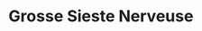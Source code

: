 ---
published: true
title: 'Grosse Sieste Nerveuse'
collection: ailleurs
release_date: '2015-10-15 00:00:00'
image:
    user/pages/01.Emissions/ailleurs-103/ouiedire_ailleurs-103_cover-1.png: { name: ouiedire_ailleurs-103_cover-1.png, type: image/png, size: 332864, path: user/pages/01.Emissions/ailleurs-103/ouiedire_ailleurs-103_cover-1.png }
number: '103'
slug: ailleurs-103
taxonomy:
    dj: Sudori
    artist: ['BABY COLORS', 'BLACK PUS', CLIPPING, 'DEAD FADER', DEBMASTER, 'DISS 1', DÄLEK, 'FOOT VILLAGE', 'Gloire à Satan', HANSEL, HEADLOCK, 'LE CRABE & STAZMA', L’HAMORABI, 'MOODIE BLACK', NAH, NAKRAL, 'NEPHLIM MODULATION SYSTEM', NGRRR, 'NO BRIGADE', 'RUN THE JEWELS', 'SAUL WILLIAMS', SCHIZOID, 'SHADY VAN GOGH', 'SIGNOR BENEDICK THE MOOR', 'TECHNO ANIMAL', 'THE HOUSE OF FIX', 'TRUE NEUTRAL CREW', 'VIPER VENOM', 'VORRS & BLOODMOUTH']
playlists:
    - { title: null, tracks: [{ timecode: '00:00:00', artists: ['Gloire à Satan'], title: '' }, { timecode: '00:01:18', artists: ['SHADY VAN GOGH'], title: Apostasy }, { timecode: '00:03:12', artists: ['SIGNOR BENEDICK THE MOOR'], title: 'Remix of clipping.''s remix of This Song Is A Drug Deal by Foot Village' }, { timecode: '00:05:10', artists: ['VORRS & BLOODMOUTH'], title: Diphen }, { timecode: '00:07:13', artists: [HANSEL], title: Nutmegz }, { timecode: '00:07:53', artists: ['VIPER VENOM'], title: Goosebumps }, { timecode: '00:09:39', artists: [DÄLEK], title: 'Classical Homicide' }, { timecode: '00:13:15', artists: ['BABY COLORS'], title: 'Hide 4eva (holeminer remix)' }, { timecode: '00:14:41', artists: [DEBMASTER], title: 'Suicide City feat. The Mole' }, { timecode: '00:17:21', artists: ['LE CRABE & STAZMA'], title: 'Apocalypse feat Mike Redman' }, { timecode: '00:19:01', artists: [NAH], title: 'Creepin Worse feat Ho99o9' }, { timecode: '00:20:12', artists: ['NEPHLIM MODULATION SYSTEM'], title: 'Brave New World' }, { timecode: '00:23:37', artists: [CLIPPING], title: 'Guns Up (Bizarre Rituals Remix)' }, { timecode: '00:25:40', artists: ['SAUL WILLIAMS'], title: 'Black History Month' }, { timecode: '00:28:13', artists: [NAKRAL], title: 'Track_13 feat. Hpa' }, { timecode: '00:29:55', artists: ['THE HOUSE OF FIX'], title: 'Tasty feat. Circa (Si Begg remix)' }, { timecode: '00:33:45', artists: ['DEAD FADER'], title: 'Fishsh feat Sensational' }, { timecode: '00:35:30', artists: ['FOOT VILLAGE'], title: 'My Website is a Pitchfork Press Release' }, { timecode: '00:36:10', artists: [NGRRR], title: 'Inner Cretin Resmash Feat Walter Grooss & K The I' }, { timecode: '00:37:25', artists: [NGRRR], title: 'Violence Resmash feat Tha Dezzet Guerilla' }, { timecode: '00:38:40', artists: [HEADLOCK], title: Tunnelvision }, { timecode: '00:41:15', artists: ['BLACK PUS'], title: 'PLAY GOD' }, { timecode: '00:44:05', artists: [L’HAMORABI], title: 'Qarar Zanni' }, { timecode: '00:46:10', artists: ['MOODIE BLACK'], title: 'NO BLOOD feat. Ceschi' }, { timecode: '00:47:54', artists: ['RUN THE JEWELS'], title: 'SNUG AGAIN (Little Shalimar Remix)' }, { timecode: '00:49:25', artists: ['NO BRIGADE'], title: 'Sex Tech' }, { timecode: '00:51:03', artists: ['DISS 1'], title: 'Used to It' }, { timecode: '00:53:52', artists: ['TECHNO ANIMAL'], title: 'Piranha feat. Toastie Taylor' }, { timecode: '00:56:47', artists: ['TRUE NEUTRAL CREW'], title: 'Squad Up feat The Soft Pink Truth' }, { timecode: '00:59:08', artists: [SCHIZOID], title: 'Real Evil (the hyperdriver fluffy mix)' }] }
presentation: ''
image_hd:
    user/pages/01.Emissions/ailleurs-103/ouiedire_ailleurs-103_cover_hd.png: { name: ouiedire_ailleurs-103_cover_hd.png, type: image/png, size: 724245, path: user/pages/01.Emissions/ailleurs-103/ouiedire_ailleurs-103_cover_hd.png }

---